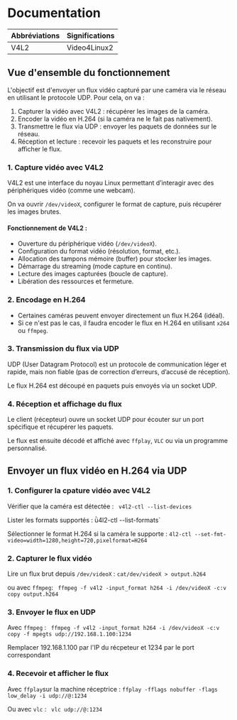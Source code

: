 # Documentation 

| Abbréviations | Significations |
| ------------- | -------------- |
| V4L2 | Video4Linux2 |

## Vue d'ensemble du fonctionnement

L'objectif est d'envoyer un flux vidéo capturé par une caméra via le réseau en utilisant le protocole UDP. Pour cela, on va :

1. Capturer la vidéo avec V4L2 : récupérer les images de la caméra.
2. Encoder la vidéo en H.264 (si la caméra ne le fait pas nativement).
3. Transmettre le flux via UDP : envoyer les paquets de données sur le réseau.
4. Réception et lecture : recevoir les paquets et les reconstruire pour afficher le flux.

### 1. Capture vidéo avec V4L2

V4L2 est une interface du noyau Linux permettant d’interagir avec des périphériques vidéo (comme une webcam).

On va ouvrir `/dev/videoX`, configurer le format de capture, puis récupérer les images brutes.

#### Fonctionnement de V4L2 : 

- Ouverture du périphérique vidéo (`/dev/videoX`).
- Configuration du format vidéo (résolution, format, etc.).
- Allocation des tampons mémoire (buffer) pour stocker les images.
- Démarrage du streaming (mode capture en continu).
- Lecture des images capturées (boucle de capture).
- Libération des ressources et fermeture.

### 2. Encodage en H.264

- Certaines caméras peuvent envoyer directement un flux H.264 (idéal).
- Si ce n'est pas le cas, il faudra encoder le flux en H.264 en utilisant `x264` ou `ffmpeg`.

### 3. Transmission du flux via UDP

UDP (User Datagram Protocol) est un protocole de communication léger et rapide, mais non fiable (pas de correction d’erreurs, d’accusé de réception).

Le flux H.264 est découpé en paquets puis envoyés via un socket UDP.

### 4. Réception et affichage du flux

Le client (récepteur) ouvre un socket UDP pour écouter sur un port spécifique et récupérer les paquets.

Le flux est ensuite décodé et affiché avec `ffplay`, `VLC` ou via un programme personnalisé.

## Envoyer un flux vidéo en H.264 via UDP 

### 1. Configurer la cpature vidéo avec V4L2

Vérifier que la caméra est détectée : ` v4l2-ctl --list-devices`

Lister les formats supportés : ǜ4l2-ctl --list-formats`

Sélectionner le format H.264 si la caméra le supporte : `4l2-ctl --set-fmt-video=width=1280,height=720,pixelformat=H264`

### 2. Capturer le flux vidéo 

Lire un flux brut depuis `/dev/videoX` : `cat/dev/videoX > output.h264`

ou avec `ffmpeg`: ` ffmpeg -f v4l2 -input_format h264 -i /dev/videoX -c:v copy output.h264`

### 3. Envoyer le flux en UDP

Avec `ffmpeg` : ` ffmpeg -f v4l2 -input_format h264 -i /dev/videoX -c:v copy -f mpegts udp://192.168.1.100:1234`

Remplacer 192.168.1.100 par l'IP du récpeteur et 1234 par le port correspondant

### 4. Recevoir et afficher le flux

Avec `ffplay`sur la machine réceptrice : `ffplay -fflags nobuffer -flags low_delay -i udp://@:1234`

Ou avec `vlc` : ` vlc udp://@:1234`